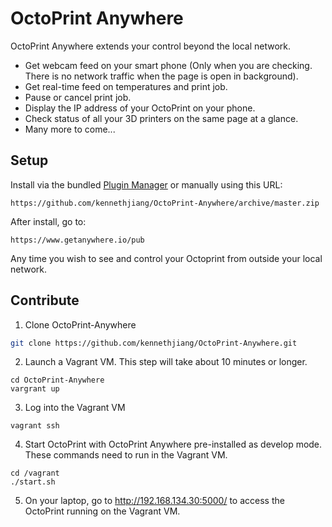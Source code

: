 # OctoPrint Anywhere

OctoPrint Anywhere extends your control beyond the local network.

* Get webcam feed on your smart phone (Only when you are checking. There is no network traffic when the page is open in background).
* Get real-time feed on temperatures and print job.
* Pause or cancel print job.
* Display the IP address of your OctoPrint on your phone.
* Check status of all your 3D printers on the same page at a glance.
* Many more to come...

## Setup

Install via the bundled [Plugin Manager](https://github.com/foosel/OctoPrint/wiki/Plugin:-Plugin-Manager)
or manually using this URL:

    https://github.com/kennethjiang/OctoPrint-Anywhere/archive/master.zip

After install, go to:

    https://www.getanywhere.io/pub

Any time you wish to see and control your Octoprint from outside your local network. 

## Contribute

1. Clone OctoPrint-Anywhere

```bash
git clone https://github.com/kennethjiang/OctoPrint-Anywhere.git
```

2. Launch a Vagrant VM. This step will take about 10 minutes or longer.

```
cd OctoPrint-Anywhere
vargrant up
```

3. Log into the Vagrant VM

```
vagrant ssh
```

4. Start OctoPrint with OctoPrint Anywhere pre-installed as develop mode. These commands need to run in the Vagrant VM.

```
cd /vagrant
./start.sh
```

5. On your laptop, go to http://192.168.134.30:5000/ to access the OctoPrint running on the Vagrant VM.
